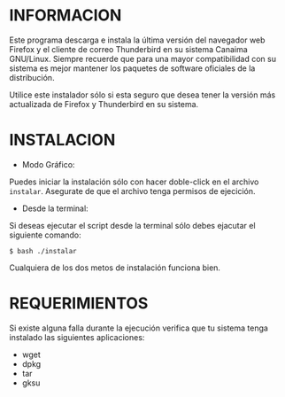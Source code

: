 INFORMACION
===========

Este programa descarga e instala la última versión del navegador web Firefox y
el cliente de correo Thunderbird en su sistema Canaima GNU/Linux. Siempre
recuerde que para una mayor compatibilidad con su sistema es mejor mantener los
paquetes de software oficiales de la distribución.

Utilice este instalador sólo si esta seguro que desea tener la versión
más actualizada de Firefox y Thunderbird en su sistema.

INSTALACION
===========

- Modo Gráfico:

Puedes iniciar la instalación sólo con hacer doble-click en el archivo
`instalar`. Asegurate de que el archivo tenga permisos de ejecición.

- Desde la terminal:

Si deseas ejecutar el script desde la terminal sólo debes ejacutar el
siguiente comando:

    $ bash ./instalar

Cualquiera de los dos metos de instalación funciona bien.

REQUERIMIENTOS
==============

Si existe alguna falla durante la ejecución verifica que tu sistema
tenga instalado las siguientes aplicaciones:

 - wget
 - dpkg
 - tar
 - gksu
